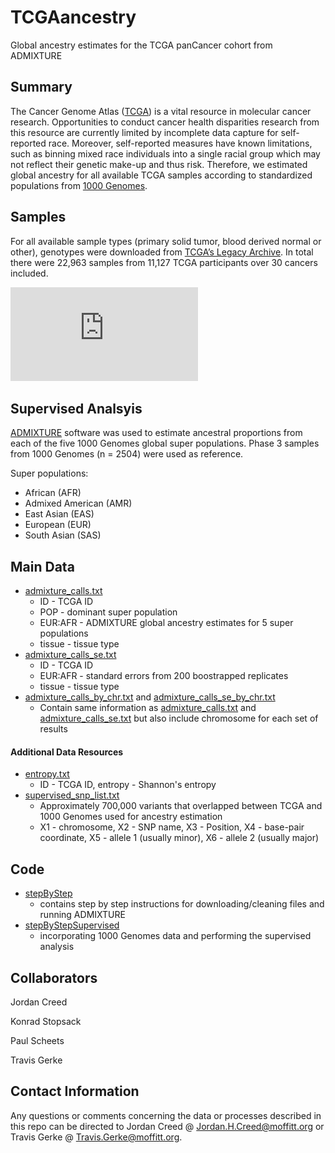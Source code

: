 # TCGAancestry
Global ancestry estimates for the TCGA panCancer cohort from ADMIXTURE

<!-- README start -->

## Summary

The Cancer Genome Atlas ([TCGA](https://www.cancer.gov/about-nci/organization/ccg/research/structural-genomics/tcga)) is a vital resource in molecular cancer research. Opportunities to conduct cancer health disparities research from this resource are currently limited by incomplete data capture for self-reported race. Moreover, self-reported measures have known limitations, such as binning mixed race individuals into a single racial group which may not reflect their genetic make-up and thus risk. Therefore, we estimated global ancestry for all available TCGA samples according to standardized populations from [1000 Genomes](http://www.internationalgenome.org/category/population/).

## Samples

For all available sample types (primary solid tumor, blood derived normal or other), genotypes were downloaded from [TCGA’s Legacy Archive](https://portal.gdc.cancer.gov/legacy-archive/search/f). In total there were 22,963 samples from 11,127 TCGA participants over 30 cancers included.

![alt text](https://github.com/GerkeLab/TCGAancestry/raw/master/figures/tissue_upset.pdf)

## Supervised Analsyis 

[ADMIXTURE](http://software.genetics.ucla.edu/admixture/) software was used to estimate ancestral proportions from each of the five 1000 Genomes global super populations. Phase 3 samples from 1000 Genomes (n = 2504) were used as reference. 

Super populations:
- African (AFR)
- Admixed American (AMR)
- East Asian (EAS)
- European (EUR)
- South Asian (SAS)


<!--## Marker Set 

Ancestry estimation was based on approximately 700,000 variants that overlapped between TCGA and 1000 Genomes. A complete SNP list is available from [data/supervised_snp_list.txt](https://github.com/GerkeLab/TCGAancestry/raw/master/data/supervised_snp_list.txt). -->

<!--## PCA

Prinicpal Component Analysis was performed by tissue type (Normal, Tumor, Other) in plink. Estimates for the first 20 PCs are available for download in the data folder. -->

## Main Data 

* [admixture_calls.txt](https://github.com/GerkeLab/TCGAancestry/raw/master/data/admixture_calls.txt) 
  * ID - TCGA ID
  * POP - dominant super population 
  * EUR:AFR - ADMIXTURE global ancestry estimates for 5 super populations 
  * tissue - tissue type 
* [admixture_calls_se.txt](https://github.com/GerkeLab/TCGAancestry/raw/master/data/admixture_calls_se.txt) 
  * ID - TCGA ID
  * EUR:AFR - standard errors from 200 boostrapped replicates
  * tissue - tissue type 
* [admixture_calls_by_chr.txt](https://github.com/GerkeLab/TCGAancestry/raw/master/data/admixture_calls_by_chr.txt)  and [admixture_calls_se_by_chr.txt](https://github.com/GerkeLab/TCGAancestry/raw/master/data/admixture_calls_se_by_chr.txt) 
  * Contain same information as [admixture_calls.txt](https://github.com/GerkeLab/TCGAancestry/raw/master/data/admixture_calls.txt) and [admixture_calls_se.txt](https://github.com/GerkeLab/TCGAancestry/raw/master/data/admixture_calls_se.txt) but also include chromosome for each set of results 

#### Additional Data Resources 

* [entropy.txt](https://github.com/GerkeLab/TCGAancestry/raw/master/data/entropy.txt)
  * ID - TCGA ID, entropy - Shannon's entropy
* [supervised_snp_list.txt](https://github.com/GerkeLab/TCGAancestry/raw/master/data/supervised_snp_list.txt)
  * Approximately 700,000 variants that overlapped between TCGA and 1000 Genomes used for ancestry estimation 
  * X1 - chromosome, X2 - SNP name, X3 - Position, X4 - base-pair coordinate, X5 - allele 1 (usually minor), X6 - allele 2 (usually major)
  
## Code

* [stepByStep](https://github.com/GerkeLab/TCGAancestry/blob/master/code/stepByStep)
  * contains step by step instructions for downloading/cleaning files and running ADMIXTURE
* [stepByStepSupervised](https://github.com/GerkeLab/TCGAancestry/blob/master/code/stepByStepSupervised)
  * incorporating 1000 Genomes data and performing the supervised analysis

## Collaborators

Jordan Creed 

Konrad Stopsack

Paul Scheets

Travis Gerke

## Contact Information 

Any questions or comments concerning the data or processes described in this repo can be directed to Jordan Creed @ Jordan.H.Creed@moffitt.org or Travis Gerke @ Travis.Gerke@moffitt.org. 
